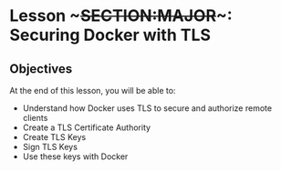 <!SLIDE>
# Lesson ~~~SECTION:MAJOR~~~: Securing Docker with TLS

## Objectives

At the end of this lesson, you will be able to:

* Understand how Docker uses TLS to secure and authorize remote clients
* Create a TLS Certificate Authority
* Create TLS Keys
* Sign TLS Keys
* Use these keys with Docker
